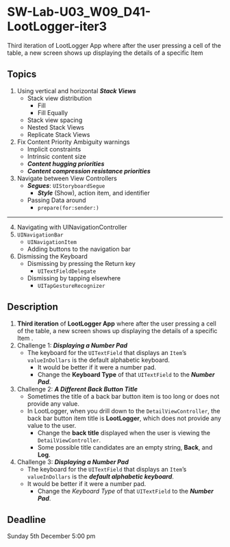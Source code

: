 # SW-Lab-U03_W09_D41-LootLogger-iter3
Third iteration of LootLogger App where after the user pressing a cell of the table, a new screen shows up displaying the details of a specific Item

## Topics
1. Using vertical and horizontal _**Stack Views**_
   - Stack view distribution
     - Fill
     - Fill Equally
   - Stack view spacing
   - Nested Stack Views
   - Replicate Stack Views
2. Fix Content Priority Ambiguity warnings
   - Implicit constraints
   - Intrinsic content size
   - _**Content hugging priorities**_
   - _**Content compression resistance priorities**_ 
3. Navigate between View Controllers
   - _**Segues**_: `UIStoryboardSegue`
      - _**Style**_ (Show), action item, and identifier 
   - Passing Data around 
     - `prepare(for:sender:)` 
---
4. Navigating with UINavigationController
5. `UINavigationBar`
   - `UINavigationItem`
   - Adding buttons to the navigation bar
6. Dismissing the Keyboard
   - Dismissing by pressing the Return key
     - `UITextFieldDelegate`
   - Dismissing by tapping elsewhere
     - `UITapGestureRecognizer`

## Description
1. **Third iteration** of **LootLogger App** where after the user pressing a cell of the table, a new screen shows up displaying the details of a specific Item
.
2. Challenge 1: _**Displaying a Number Pad**_
   - The keyboard for the `UITextField` that displays an `Item`’s `valueInDollars` is the default alphabetic keyboard. 
     - It would be better if it were a number pad. 
     - Change the **Keyboard Type** of that `UITextField` to the _**Number Pad**_. 
3. Challenge 2: _**A Different Back Button Title**_
   - Sometimes the title of a back bar button item is too long or does not provide any value. 
   - In LootLogger, when you drill down to the `DetailViewController`, the back bar button item title is **LootLogger**, which does not provide any value to the user. 
     - Change the **back title** displayed when the user is viewing the `DetailViewController`.
     - Some possible title candidates are an empty string, **Back**, and **Log**. 
4. Challenge 3: _**Displaying a Number Pad**_
   - The keyboard for the `UITextField` that displays an `Item`’s `valueInDollars` is the _**default alphabetic keyboard**_. 
   - It would be better if it were a number pad. 
     - Change the _Keyboard Type_ of that `UITextField` to the _**Number Pad**_. 

## Deadline 
Sunday 5th December 5:00 pm
